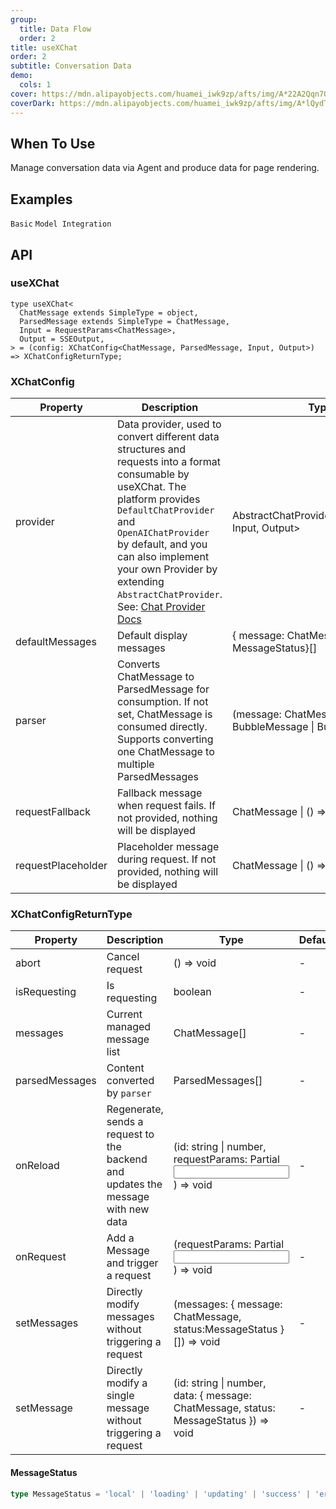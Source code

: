 ```yaml
---
group:
  title: Data Flow
  order: 2
title: useXChat
order: 2
subtitle: Conversation Data
demo:
  cols: 1
cover: https://mdn.alipayobjects.com/huamei_iwk9zp/afts/img/A*22A2Qqn7OrEAAAAAAAAAAAAADgCCAQ/original
coverDark: https://mdn.alipayobjects.com/huamei_iwk9zp/afts/img/A*lQydTrtLz9YAAAAAAAAAAAAADgCCAQ/original
---
```


## When To Use

Manage conversation data via Agent and produce data for page rendering.

## Examples

<!-- prettier-ignore -->
<code src="./demos/x-chat/basic.tsx">Basic</code>
<code src="./demos/x-chat/model.tsx">Model Integration</code>

## API

### useXChat

```tsx | pure
type useXChat<
  ChatMessage extends SimpleType = object,
  ParsedMessage extends SimpleType = ChatMessage,
  Input = RequestParams<ChatMessage>,
  Output = SSEOutput,
> = (config: XChatConfig<ChatMessage, ParsedMessage, Input, Output>) => XChatConfigReturnType;
```

### XChatConfig

<!-- prettier-ignore -->
| Property | Description | Type | Default | Version |
| --- | --- | --- | --- | --- |
| provider | Data provider, used to convert different data structures and requests into a format consumable by useXChat. The platform provides `DefaultChatProvider` and `OpenAIChatProvider` by default, and you can also implement your own Provider by extending `AbstractChatProvider`. See: [Chat Provider Docs](/sdks/chat-provider-en) | AbstractChatProvider<ChatMessage, Input, Output> | - | - |
| defaultMessages | Default display messages | { message: ChatMessage ,status: MessageStatus}[] | - | - |
| parser | Converts ChatMessage to ParsedMessage for consumption. If not set, ChatMessage is consumed directly. Supports converting one ChatMessage to multiple ParsedMessages | (message: ChatMessage) => BubbleMessage \| BubbleMessage[] | - | - |
| requestFallback | Fallback message when request fails. If not provided, nothing will be displayed | ChatMessage \| () => ChatMessage | - | - |
| requestPlaceholder | Placeholder message during request. If not provided, nothing will be displayed | ChatMessage \| () => ChatMessage | - | - |

### XChatConfigReturnType

| Property | Description | Type | Default | Version |
| --- | --- | --- | --- | --- |
| abort | Cancel request | () => void | - | - |
| isRequesting | Is requesting | boolean | - | - |
| messages | Current managed message list | ChatMessage[] | - | - |
| parsedMessages | Content converted by `parser` | ParsedMessages[] | - | - |
| onReload | Regenerate, sends a request to the backend and updates the message with new data | (id: string \| number, requestParams: Partial<Input>) => void | - | - |
| onRequest | Add a Message and trigger a request | (requestParams: Partial<Input>) => void | - | - |
| setMessages | Directly modify messages without triggering a request | (messages: { message: ChatMessage, status:MessageStatus }[]) => void | - | - |
| setMessage | Directly modify a single message without triggering a request | (id: string \| number, data: { message: ChatMessage, status: MessageStatus }) => void | - | - |

#### MessageStatus

```ts
type MessageStatus = 'local' | 'loading' | 'updating' | 'success' | 'error' | 'abort';
```
